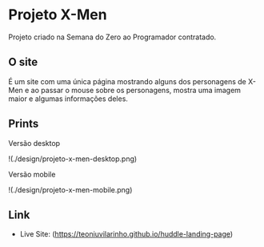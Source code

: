 # Projeto X-Men
Projeto criado na Semana do Zero ao Programador contratado.

## O site
É um site com uma única página mostrando alguns dos personagens de X-Men e ao passar o mouse sobre os personagens, mostra uma imagem maior e algumas informações deles.

## Prints
Versão desktop

!(./design/projeto-x-men-desktop.png)

Versão mobile

!(./design/projeto-x-men-mobile.png)

## Link

- Live Site: (https://teoniuvilarinho.github.io/huddle-landing-page)
